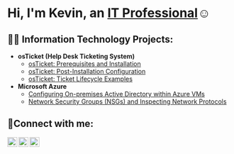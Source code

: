 <h1>Hi, I'm Kevin, an <a href="https://linkedin.com/in/kevinfinnissee">IT Professional</a>☺</h1>

<h2>👨‍💻 Information Technology Projects:</h2>

- <b>osTicket (Help Desk Ticketing System)</b>
  - [osTicket: Prerequisites and Installation](https://github.com/kevinduncan1993/osticket-prereqs)
  - [osTicket: Post-Installation Configuration](https://github.com/kevinduncan1993/post-install-config)
  - [osTicket: Ticket Lifecycle Examples](https://github.com/kevinduncan1993/ticket-lifecycle)
- <b>Microsoft Azure</b>
  - [Configuring On-premises Active Directory within Azure VMs](https://github.com/kevinduncan1993/configure--AD.git)
  - [Network Security Groups (NSGs) and Inspecting Network Protocols](https://github.com/kevinduncan1993/Azure-Network_Protocols-.git)

<h2>🤳Connect with me:</h2>

[<img align="left" alt="Josh | Twitter" width="22px" src="https://cdn.jsdelivr.net/npm/simple-icons@v3/icons/twitter.svg" />][twitter]
[<img align="left" alt="Josh | LinkedIn" width="22px" src="https://cdn.jsdelivr.net/npm/simple-icons@v3/icons/linkedin.svg" />][linkedin]
[<img align="left" alt="Josh | Instagram" width="22px" src="https://cdn.jsdelivr.net/npm/simple-icons@v3/icons/instagram.svg" />][instagram]

[twitter]: https://twitter.com/FinniesseeKevin
[instagram]: https://www.instagram.com/kevin_finnissee/
[linkedin]: https://linkedin.com/in/kevinfinnissee

